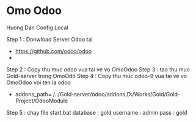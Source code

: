 Omo Odoo
=========
Huong Dan Config Local

Step 1 : Donwload Server Odoo tai
 + https://github.com/odoo/odoo
 + 
Step 2 : Copy thu muc odoo vua tai ve vo OmoOdoo
Step 3 : tao thu muc Gold-server trong OmoOdô
Step 4 : Copy thu muc odoo-9 vua tai ve vo OmoOdoo voi ten la odoo
 + addons_path=‪ /../Gold-server/odoo/addons,D:/Works/Gold/Gold-Project/OdooModule
 
Step 5 : chay file start.bat
database : gold
username : admin
pass : gold
